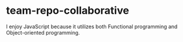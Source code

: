 # team-repo-collaborative

I enjoy JavaScript because it utilizes both Functional programming and Object-oriented programming.